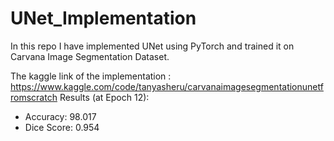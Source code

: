 # UNet_Implementation
In this repo I have implemented UNet using PyTorch and trained it on Carvana Image Segmentation Dataset.

The kaggle link of the implementation : https://www.kaggle.com/code/tanyasheru/carvanaimagesegmentationunetfromscratch
Results (at Epoch 12):
* Accuracy: 98.017
* Dice Score: 0.954
